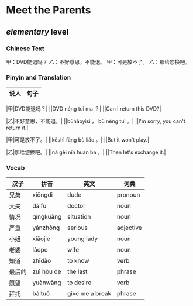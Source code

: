 # Meet the Parents
## *elementary* level

### Chinese Text
甲：DVD能退吗？
乙：不好意思，不能退。
甲：可是放不了。
乙：那给您换吧。

### Pinyin and Translation
|说人|句子|
|----|----|

|甲|DVD能退吗？|
||DVD néng tuì ma ？|
||Can I return this DVD?|

|乙|不好意思，不能退。|
||bùhǎoyìsi ， bù néng tuì 。|
||I'm sorry, you can't return it.|

|甲|可是放不了。|
||kěshì fàng bù liǎo 。|
||But it won't play.|

|乙|那给您换吧。|
||nà gěi nín huàn ba 。|
||Then let's exchange it.|
### Vocab
|汉子|拼音|英文|词类|
|----|----|----|----|
|兄弟|xiōngdi|dude|pronoun|
|大夫|dàifu|doctor|noun|
|情况|qíngkuàng|situation|noun|
|严重|yánzhòng|serious|adjective|
|小姐|xiǎojie|young lady|noun|
|老婆|lǎopo|wife|noun|
|知道|zhīdào|to know|verb|
|最后的|zuì hòu de|the last|phrase|
|愿望|yuànwàng|to desire|verb|
|拜托|bàituō|give me a break|phrase|